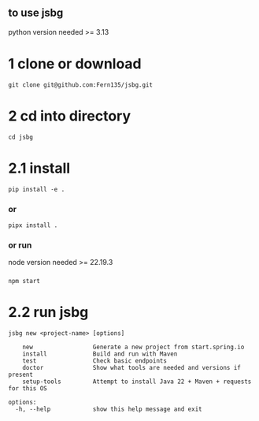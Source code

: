 ## to use jsbg

python version needed >= 3.13

# 1 clone or download 
```
git clone git@github.com:Fern135/jsbg.git
```

# 2 cd into directory 
```
cd jsbg
```

# 2.1 install
```
pip install -e .
```
### or
```
pipx install .
```
### or run
node version needed >= 22.19.3  
###
```
npm start
```

# 2.2 run jsbg
```
jsbg new <project-name> [options]

    new                 Generate a new project from start.spring.io
    install             Build and run with Maven
    test                Check basic endpoints
    doctor              Show what tools are needed and versions if present
    setup-tools         Attempt to install Java 22 + Maven + requests for this OS

options:
  -h, --help            show this help message and exit
  
```
